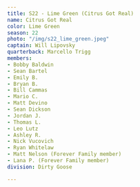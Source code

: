 ```yaml
---
title: S22 - Lime Green (Citrus Got Real)
name: Citrus Got Real
color: Lime Green
season: 22
photo: "/img/s22_lime_green.jpeg"
captain: Will Lipovsky
quarterback: Marcello Trigg
members:
- Bobby Baldwin
- Sean Bartel
- Emily B.
- Bryan B.
- Bill Cammas
- Mario C.
- Matt Devino
- Sean Dickson
- Jordan J.
- Thomas L.
- Leo Lutz
- Ashley R.
- Nick Vucovich
- Ryan Whitelaw
- Matt Nelson (Forever Family member)
- Lana P. (Forever Family member)
division: Dirty Goose

---
```

